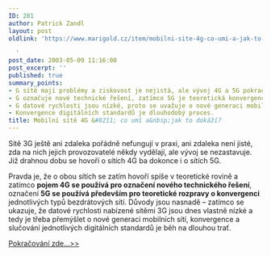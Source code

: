 ```yaml
---
ID: 281
author: Patrick Zandl
layout: post
oldlink: 'https://www.marigold.cz/item/mobilni-site-4g-co-umi-a-jak-to-dokazi

  '
post_date: 2003-05-09 11:16:00
post_excerpt: ''
published: true
summary_points:
- G sítě mají problémy a ziskovost je nejistá, ale vývoj 4G a 5G pokračuje.
- G označuje nové technické řešení, zatímco 5G je teoretická konvergence sítí.
- G datové rychlosti jsou nízké, proto se uvažuje o nové generaci mobilních sítí.
- Konvergence digitálních standardů je dlouhodobý proces.
title: Mobilní sítě 4G &#8211; co umí a&nbsp;jak to dokáží?
---
```


Sítě 3G ještě ani zdaleka pořádně nefungují v praxi, ani zdaleka není jisté, zda na nich jejich provozovatelé někdy vydělají, ale vývoj se nezastavuje. Již drahnou dobu se hovoří o sítích 4G ba dokonce i o sítích 5G. 
<p>
Pravda je, že o obou sítích se zatím hovoří spíše v teoretické rovině a zatímco <STRONG>pojem 4G se používá pro označení nového technického řešení</STRONG>, označení <STRONG>5G se používá především pro teoretické rozpravy o konvergenci</STRONG> jednotlivých typů bezdrátových sítí. Důvody jsou nasnadě &#8211; zatímco se ukazuje, že datové rychlosti nabízené sítěmi 3G jsou dnes vlastně nízké a tedy je třeba přemýšlet o nové generaci mobilních sítí, konvergence a slučování jednotlivých digitálních standardů je běh na dlouhou trať. </p>
<A href="/trh/site4G030509.html">
<p>
Pokračování zde...&gt;&gt;</p>

<p>
</A>&#160;</p>